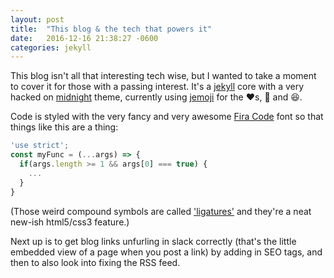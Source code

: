 ```yaml
---
layout: post
title:  "This blog & the tech that powers it"
date:   2016-12-16 21:38:27 -0600
categories: jekyll
---
```


This blog isn't all that interesting tech wise, but I wanted to take a moment to cover it for those with a passing interest. It's a [jekyll](https://jekyllrb.com/) core with a very hacked on [midnight](https://github.com/pages-themes/midnight) theme, currently using [jemoji](https://github.com/jekyll/jemoji) for the :heart:s, :poop: and :laughing:.

Code is styled with the very fancy and very awesome [Fira Code](https://github.com/tonsky/FiraCode) font so that things like this are a thing:

```javascript
'use strict';
const myFunc = (...args) => {
  if(args.length >= 1 && args[0] === true) {
    ...
  }
}
```

(Those weird compound symbols are called ['ligatures'](https://developer.mozilla.org/en-US/docs/Web/CSS/font-variant-ligatures) and they're a neat new-ish html5/css3 feature.)

Next up is to get blog links unfurling in slack correctly (that's the little embedded view of a page when you post a link) by adding in SEO tags, and then to also look into fixing the RSS feed.
